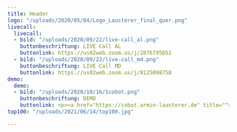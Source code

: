 ```yaml
---
title: Header
logo: "/uploads/2020/05/04/Logo_Lausterer_final_quer.png"
livecall:
  livecall:
  - bild: "/uploads/2020/09/22/live-call_al.png"
    buttonbeschriftung: LIVE Call AL
    buttonlink: https://us02web.zoom.us/j/2876795051
  - bild: "/uploads/2020/09/22/live-call_md.png"
    buttonbeschriftung: LIVE Call MD
    buttonlink: https://us02web.zoom.us/j/8125098758
demo:
  demo:
  - bild: "/uploads/2020/10/16/1cobot.png"
    buttonbeschriftung: DEMO
    buttonlink: <p><a href="https://cobot.armin-lausterer.de" title="">DEMO</a></p>
top100: "/uploads/2021/06/14/top100.jpg"

---
```

